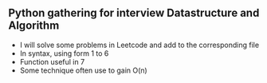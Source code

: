 ## Python gathering for interview Datastructure and Algorithm

- I will solve some problems in Leetcode and add to the corresponding file
- In syntax, using form 1 to 6
- Function useful in 7
- Some technique often use to gain O(n)
